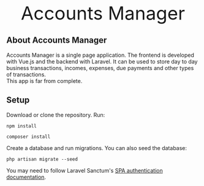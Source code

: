 <p align="center"><font size="10" align="center">Accounts Manager</font></p>

## About Accounts Manager

Accounts Manager is a single page application. The frontend is developed with Vue.js and the backend with Laravel. It can be used to store day to day business transactions, incomes, expenses, due payments and other types of transactions.<br>
This app is far from complete.

## Setup

Download or clone the repository. Run:

```
npm install
```

```
composer install
```

Create a database and run migrations. You can also seed the database:

```
php artisan migrate --seed
```

You may need to follow Laravel Sanctum's [SPA authentication documentation](https://laravel.com/docs/8.x/sanctum#spa-authentication).
